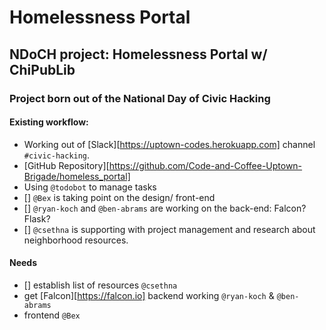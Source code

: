 # Homelessness Portal
## NDoCH project: Homelessness Portal w/ ChiPubLib
### Project born out of the National Day of Civic Hacking

#### Existing workflow:
- Working out of [Slack][https://uptown-codes.herokuapp.com] channel `#civic-hacking`.
- [GitHub Repository][https://github.com/Code-and-Coffee-Uptown-Brigade/homeless_portal]
- Using `@todobot` to manage tasks
- [] `@Bex` is taking point on the design/ front-end
- [] `@ryan-koch` and `@ben-abrams` are working on the back-end: Falcon? Flask?
- [] `@csethna` is supporting with project management and research about neighborhood resources.

#### Needs
- [] establish list of resources `@csethna`
- get [Falcon][https://falcon.io] backend working `@ryan-koch` & `@ben-abrams`
- frontend `@Bex`
